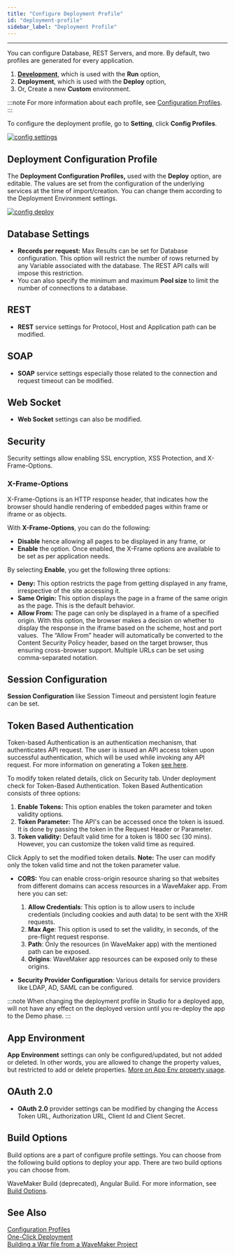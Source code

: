 ```yaml
---
title: "Configure Deployment Profile"
id: "deployment-profile"
sidebar_label: "Deployment Profile"
---
```

---

You can configure Database, REST Servers, and more. By default, two profiles are generated for every application.

1. **[Development](/learn/app-development/deployment/configuration-profiles#development-configuration-profile)**, which is used with the **Run** option,
2. **Deployment**, which is used with the **Deploy** option,
3. Or, Create a new **Custom** environment.

:::note
For more information about each profile, see [Configuration Profiles](/learn/app-development/deployment/configuration-profiles).
:::

To configure the deployment profile, go to **Setting**, click **Config Profiles**.

[![config settings](/learn/assets/config_settings.png)](/learn/assets/config_settings.png)

## Deployment Configuration Profile

The **Deployment Configuration Profiles,** used with the **Deploy** option, are editable. The values are set from the configuration of the underlying services at the time of import/creation. You can change them according to the Deployment Environment settings.

[![config deploy](/learn/assets/config_deploy.png)](/learn/assets/config_deploy.png)

## Database Settings

- **Records per request:** Max Results can be set for Database configuration. This option will restrict the number of rows returned by any Variable associated with the database. The REST API calls will impose this restriction.
- You can also specify the minimum and maximum **Pool size** to limit the number of connections to a database.

## REST

- **REST** service settings for Protocol, Host and Application path can be modified.

## SOAP

- **SOAP** service settings especially those related to the connection and request timeout can be modified.

## Web Socket

- **Web Socket** settings can also be modified.

## Security

Security settings allow enabling SSL encryption, XSS Protection, and X-Frame-Options.

### X-Frame-Options

X-Frame-Options is an HTTP response header, that indicates how the browser should handle rendering of embedded pages within frame or iframe or as objects.

With **X-Frame-Options**, you can do the following:

- **Disable** hence allowing all pages to be displayed in any frame, or
- **Enable** the option. Once enabled, the X-Frame options are available to be set as per application needs. 

By selecting **Enable**, you get the following three options:

- **Deny:** This option restricts the page from getting displayed in any frame, irrespective of the site accessing it.
- **Same Origin:** This option displays the page in a frame of the same origin as the page. This is the default behavior.
- **Allow From:** The page can only be displayed in a frame of a specified origin. With this option, the browser makes a decision on whether to display the response in the iframe based on the scheme, host and port values.  The “Allow From” header will automatically be converted to the Content Security Policy header, based on the target browser, thus ensuring cross-browser support. Multiple URLs can be set using comma-separated notation.

## Session Configuration

**Session Configuration** like Session Timeout and persistent login feature can be set.

## Token Based Authentication

Token-based Authentication is an authentication mechanism, that authenticates API request. The user is issued an API access token upon successful authentication, which will be used while invoking any API request. For more information on generating a Token [see here](/learn/app-development/app-security/token-based-authentication/). 

To modify token related details, click on Security tab. Under deployment check for Token-Based Authentication. Token Based Authentication consists of three options:

1. **Enable Tokens:** This option enables the token parameter and token validity options.
2. **Token Parameter:** The API's can be accessed once the token is issued. It is done by passing the token in the Request Header or Parameter.
3. **Token validity:** Default valid time for a token is 1800 sec (30 mins). However, you can customize the token valid time as required.

Click Apply to set the modified token details. **Note:** The user can modify only the token valid time and not the token parameter value.

- **CORS:** You can enable cross-origin resource sharing so that websites from different domains can access resources in a WaveMaker app. From here you can set:

    1. **Allow Credentials**: This option is to allow users to include credentials (including cookies and auth data) to be sent with the XHR requests.
    2. **Max Age**: This option is used to set the validity, in seconds, of the pre-flight request response.
    3. **Path**: Only the resources (in WaveMaker app) with the mentioned path can be exposed.
    4. **Origins**: WaveMaker app resources can be exposed only to these origins.

- **Security Provider Configuration**: Various details for service providers like LDAP, AD, SAML can be configured.

:::note
When changing the deployment profile in Studio for a deployed app, will not have any effect on the deployed version until you re-deploy the app to the Demo phase.
:::

## App Environment

**App Environment** settings can only be configured/updated, but not added or deleted. In other words, you are allowed to change the property values, but restricted to add or delete properties. [More on App Env property usage](/learn/how-tos/using-app-environment-properties/).

## OAuth 2.0

- **OAuth 2.0** provider settings can be modified by changing the Access Token URL, Authorization URL, Client Id and Client Secret.

## Build Options

Build options are a part of configure profile settings. You can choose from the following build options to deploy your app. There are two build options you can choose from.

WaveMaker Build (deprecated), Angular Build. For more information, see [Build Options](/learn/app-development/deployment/build-options).

## See Also

[Configuration Profiles](/learn/app-development/deployment/configuration-profiles)  
[One-Click Deployment](/learn/app-development/deployment/one-click-deployment)  
[Building a War file from a WaveMaker Project](/learn/app-development/deployment/building-with-maven)